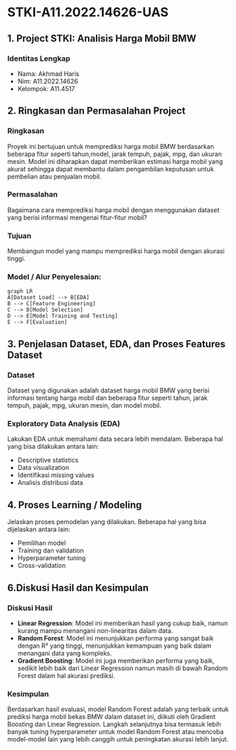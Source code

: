 # STKI-A11.2022.14626-UAS

## 1. Project STKI: Analisis Harga Mobil BMW
### Identitas Lengkap
- Nama: Akhmad Haris
- Nim: A11.2022.14626
- Kelompok: A11.4517

## 2. Ringkasan dan Permasalahan Project

### Ringkasan
Proyek ini bertujuan untuk memprediksi harga mobil BMW berdasarkan beberapa fitur seperti tahun,model, jarak tempuh, pajak, mpg, dan ukuran mesin. Model ini diharapkan dapat memberikan estimasi harga mobil yang akurat sehingga dapat membantu dalam pengambilan keputusan untuk pembelian atau penjualan mobil.

### Permasalahan
Bagaimana cara memprediksi harga mobil dengan menggunakan dataset yang berisi informasi mengenai fitur-fitur mobil?

### Tujuan
Membangun model yang mampu memprediksi harga mobil dengan akurasi tinggi.

### Model / Alur Penyelesaian:

```mermaid
graph LR
A[Dataset Load] --> B[EDA]
B --> C[Feature Engineering]
C --> D[Model Selection]
D --> E[Model Training and Testing]
E --> F[Evaluation]
```
## 3. Penjelasan Dataset, EDA, dan Proses Features Dataset

### Dataset
Dataset yang digunakan adalah dataset harga mobil BMW yang berisi informasi tentang harga mobil dan beberapa fitur seperti tahun, jarak tempuh, pajak, mpg, ukuran mesin, dan model mobil.

### Exploratory Data Analysis (EDA)
Lakukan EDA untuk memahami data secara lebih mendalam. Beberapa hal yang bisa dilakukan antara lain:
- Descriptive statistics
- Data visualization
- Identifikasi missing values
- Analisis distribusi data

## 4. Proses Learning / Modeling

Jelaskan proses pemodelan yang dilakukan. Beberapa hal yang bisa dijelaskan antara lain:
- Pemilihan model
- Training dan validation
- Hyperparameter tuning
- Cross-validation

## 6.Diskusi Hasil dan Kesimpulan

### Diskusi Hasil
- **Linear Regression**: Model ini memberikan hasil yang cukup baik, namun kurang mampu menangani non-linearitas dalam data.
- **Random Forest**: Model ini menunjukkan performa yang sangat baik dengan R² yang tinggi, menunjukkan kemampuan yang baik dalam menangani data yang kompleks.
- **Gradient Boosting**: Model ini juga memberikan performa yang baik, sedikit lebih baik dari Linear Regression namun masih di bawah Random Forest dalam hal akurasi prediksi.

### Kesimpulan
Berdasarkan hasil evaluasi, model Random Forest adalah yang terbaik untuk prediksi harga mobil bekas BMW dalam dataset ini, diikuti oleh Gradient Boosting dan Linear Regression. Langkah selanjutnya bisa termasuk lebih banyak tuning hyperparameter untuk model Random Forest atau mencoba model-model lain yang lebih canggih untuk peningkatan akurasi lebih lanjut.
